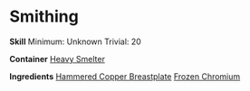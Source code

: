<!-- TITLE: Icy Copper Breastplate -->
<!-- SUBTITLE:  -->
# Smithing
**Skill**
Minimum: Unknown
Trivial: 20

**Container**
[Heavy Smelter](heavy-smelter)

**Ingredients**
[Hammered Copper Breastplate](hammered-copper-breastplate)
[Frozen Chromium](frozen-chromium)